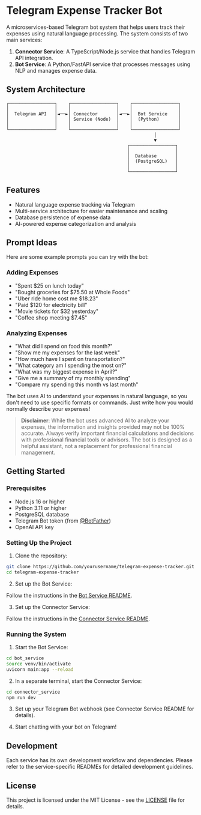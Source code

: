 # Telegram Expense Tracker Bot

A microservices-based Telegram bot system that helps users track their expenses using natural language processing. The system consists of two main services:

1. **Connector Service**: A TypeScript/Node.js service that handles Telegram API integration.
2. **Bot Service**: A Python/FastAPI service that processes messages using NLP and manages expense data.

## System Architecture

```
┌─────────────────┐    ┌─────────────────┐    ┌─────────────────┐
│                 │    │                 │    │                 │
│  Telegram API   │◄──►│ Connector       │◄──►│  Bot Service    │
│                 │    │ Service (Node)  │    │  (Python)       │
│                 │    │                 │    │                 │
└─────────────────┘    └─────────────────┘    └─────────────────┘
                                                       │
                                                       ▼
                                             ┌─────────────────┐
                                             │                 │
                                             │  Database       │
                                             │  (PostgreSQL)   │
                                             │                 │
                                             └─────────────────┘
```

## Features

- Natural language expense tracking via Telegram
- Multi-service architecture for easier maintenance and scaling
- Database persistence of expense data
- AI-powered expense categorization and analysis

## Prompt Ideas

Here are some example prompts you can try with the bot:

### Adding Expenses

- "Spent $25 on lunch today"
- "Bought groceries for $75.50 at Whole Foods"
- "Uber ride home cost me $18.23"
- "Paid $120 for electricity bill"
- "Movie tickets for $32 yesterday"
- "Coffee shop meeting $7.45"

### Analyzing Expenses

- "What did I spend on food this month?"
- "Show me my expenses for the last week"
- "How much have I spent on transportation?"
- "What category am I spending the most on?"
- "What was my biggest expense in April?"
- "Give me a summary of my monthly spending"
- "Compare my spending this month vs last month"

The bot uses AI to understand your expenses in natural language, so you don't need to use specific formats or commands. Just write how you would normally describe your expenses!

> **Disclaimer**: While the bot uses advanced AI to analyze your expenses, the information and insights provided may not be 100% accurate. Always verify important financial calculations and decisions with professional financial tools or advisors. The bot is designed as a helpful assistant, not a replacement for professional financial management.

## Getting Started

### Prerequisites

- Node.js 16 or higher
- Python 3.11 or higher
- PostgreSQL database
- Telegram Bot token (from [@BotFather](https://t.me/BotFather))
- OpenAI API key

### Setting Up the Project

1. Clone the repository:

```bash
git clone https://github.com/yourusername/telegram-expense-tracker.git
cd telegram-expense-tracker
```

2. Set up the Bot Service:

Follow the instructions in the [Bot Service README](./bot_service/README.md).

3. Set up the Connector Service:

Follow the instructions in the [Connector Service README](./connector_service/README.md).

### Running the System

1. Start the Bot Service:

```bash
cd bot_service
source venv/bin/activate
uvicorn main:app --reload
```

2. In a separate terminal, start the Connector Service:

```bash
cd connector_service
npm run dev
```

3. Set up your Telegram Bot webhook (see Connector Service README for details).

4. Start chatting with your bot on Telegram!

## Development

Each service has its own development workflow and dependencies. Please refer to the service-specific READMEs for detailed development guidelines.

## License

This project is licensed under the MIT License - see the [LICENSE](LICENSE) file for details. 